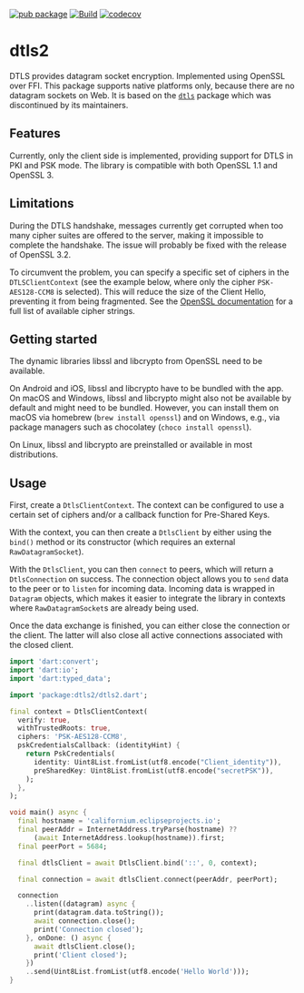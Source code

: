 [![pub package](https://img.shields.io/pub/v/dtls2.svg)](https://pub.dev/packages/dtls2)
[![Build](https://github.com/JKRhb/dtls2/actions/workflows/ci.yml/badge.svg)](https://github.com/JKRhb/dtls2/actions/workflows/ci.yml)
[![codecov](https://codecov.io/gh/JKRhb/dtls2/branch/main/graph/badge.svg?token=76OBNOVL60)](https://codecov.io/gh/JKRhb/dtls2)

# dtls2

DTLS provides datagram socket encryption. Implemented using OpenSSL over FFI.
This package supports native platforms only, because there are no datagram sockets on Web.
It is based on the [`dtls`](https://pub.dev/packages/dtls) package which was
discontinued by its maintainers.

## Features

Currently, only the client side is implemented, providing support for DTLS in
PKI and PSK mode.
The library is compatible with both OpenSSL 1.1 and OpenSSL 3.

## Limitations

During the DTLS handshake, messages currently get corrupted when too many
cipher suites are offered to the server, making it impossible to complete the
handshake.
The issue will probably be fixed with the release of OpenSSL 3.2.

To circumvent the problem, you can specify a specific set of ciphers in the
`DTLSClientContext` (see the example below, where only the cipher
`PSK-AES128-CCM8` is selected).
This will reduce the size of the Client Hello, preventing it from being fragmented.
See the [OpenSSL documentation](https://www.openssl.org/docs/man1.1.1/man1/ciphers.html#CIPHER-STRINGS)
for a full list of available cipher strings.

## Getting started

The dynamic libraries libssl and libcrypto from OpenSSL need to be available.

On Android and iOS, libssl and libcrypto have to be bundled with the app.
On macOS and Windows, libssl and libcrypto might also not be available
by default and might need to be bundled.
However, you can install them on macOS via homebrew (`brew install openssl`)
and on Windows, e.g., via package managers such as chocolatey
(`choco install openssl`).

On Linux, libssl and libcrypto are preinstalled or available in most distributions.

## Usage

First, create a `DtlsClientContext`.
The context can be configured to use a certain set of ciphers and/or a callback
function for Pre-Shared Keys.

With the context, you can then create a `DtlsClient` by either using the
`bind()` method or its constructor (which requires an external
`RawDatagramSocket`).

With the `DtlsClient`, you can then `connect` to peers, which will return a
`DtlsConnection` on success.
The connection object allows you to `send` data to the peer or to `listen` for
incoming data.
Incoming data is wrapped in `Datagram` objects, which makes it easier to
integrate the library in contexts where `RawDatagramSocket`s are already being
used.

Once the data exchange is finished, you can either close the connection or the
client.
The latter will also close all active connections associated with the closed
client.

```dart
import 'dart:convert';
import 'dart:io';
import 'dart:typed_data';

import 'package:dtls2/dtls2.dart';

final context = DtlsClientContext(
  verify: true,
  withTrustedRoots: true,
  ciphers: 'PSK-AES128-CCM8',
  pskCredentialsCallback: (identityHint) {
    return PskCredentials(
      identity: Uint8List.fromList(utf8.encode("Client_identity")),
      preSharedKey: Uint8List.fromList(utf8.encode("secretPSK")),
    );
  },
);

void main() async {
  final hostname = 'californium.eclipseprojects.io';
  final peerAddr = InternetAddress.tryParse(hostname) ??
      (await InternetAddress.lookup(hostname)).first;
  final peerPort = 5684;

  final dtlsClient = await DtlsClient.bind('::', 0, context);

  final connection = await dtlsClient.connect(peerAddr, peerPort);

  connection
    ..listen((datagram) async {
      print(datagram.data.toString());
      await connection.close();
      print('Connection closed');
    }, onDone: () async {
      await dtlsClient.close();
      print('Client closed');
    })
    ..send(Uint8List.fromList(utf8.encode('Hello World')));
}
```
